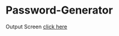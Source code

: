 # Password-Generator
Output Screen 
[click here]( https://atharve312004.github.io/Password-Generator/)
